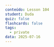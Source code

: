 ```yaml
---
conteúdo: Lesson 104
student: Duda
quiz: false
flashcards: false
tags:
  - private
data: 2025-07-16
---
```


